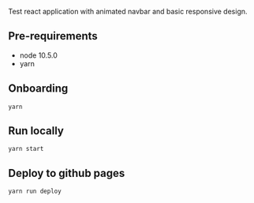 Test react application with animated navbar and basic responsive design.

## Pre-requirements
  - node 10.5.0
  - yarn

## Onboarding
`yarn`

## Run locally
`yarn start`

## Deploy to github pages
`yarn run deploy`
